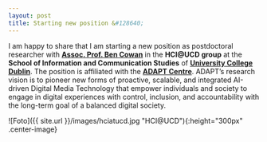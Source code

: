 ```yaml
---
layout: post
title: Starting new position &#128640;
---
```


I am happy to share that I am starting a new position as postdoctoral researcher 
with <strong><a href="https://people.ucd.ie/benjamin.cowan" target="_blank" rel="noopener">Assoc. Prof. Ben Cowan</a></strong> 
in the <strong>HCI@UCD group</strong> at the <strong>School of Information and Communication Studies</strong> 
of <strong><a href="https://www.ucd.ie/" target="_blank" rel="noopener">University College Dublin</a></strong>. 
The position is affiliated with the <strong><a href="https://www.adaptcentre.ie/" target="_blank" rel="noopener">ADAPT Centre</a></strong>.
ADAPT’s research vision is to pioneer new forms of proactive, scalable, and integrated AI-driven Digital Media Technology 
that empower individuals and society to engage in digital experiences with control, inclusion, and accountability 
with the long-term goal of a balanced digital society.

![Foto]({{ site.url }}/images/hciatucd.jpg "HCI@UCD"){:height="300px" .center-image}
